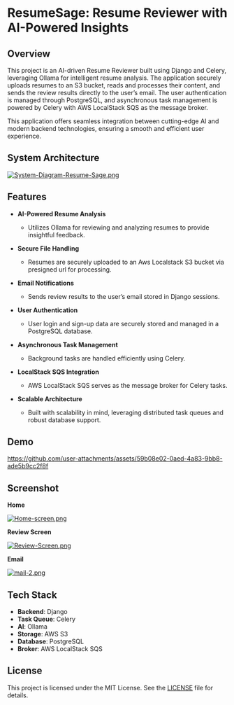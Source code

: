 # ResumeSage: Resume Reviewer with AI-Powered Insights

## Overview
This project is an AI-driven Resume Reviewer built using Django and Celery, leveraging Ollama for intelligent resume analysis. The application securely uploads resumes to an S3 bucket, reads and processes their content, and sends the review results directly to the user’s email. The user authentication is managed through PostgreSQL, and asynchronous task management is powered by Celery with AWS LocalStack SQS as the message broker.

This application offers seamless integration between cutting-edge AI and modern backend technologies, ensuring a smooth and efficient user experience.

## System Architecture
[![System-Diagram-Resume-Sage.png](https://i.postimg.cc/0QMgtQdf/System-Diagram-Resume-Sage.png)](https://postimg.cc/S2htRmP2)

## Features

- **AI-Powered Resume Analysis**
  - Utilizes Ollama for reviewing and analyzing resumes to provide insightful feedback.

- **Secure File Handling**
  - Resumes are securely uploaded to an Aws Localstack S3 bucket via presigned url for processing.

- **Email Notifications**
  - Sends review results to the user’s email stored in Django sessions.

- **User Authentication**
  - User login and sign-up data are securely stored and managed in a PostgreSQL database.

- **Asynchronous Task Management**
  - Background tasks are handled efficiently using Celery.

- **LocalStack SQS Integration**
  - AWS LocalStack SQS serves as the message broker for Celery tasks.

- **Scalable Architecture**
  - Built with scalability in mind, leveraging distributed task queues and robust database support.

## Demo



https://github.com/user-attachments/assets/59b08e02-0aed-4a83-9bb8-ade5b9cc2f8f


## Screenshot
**Home**

[![Home-screen.png](https://i.postimg.cc/mrxR07kn/Home-screen.png)](https://postimg.cc/3kZPG4gj)

**Review Screen**

[![Review-Screen.png](https://i.postimg.cc/0NQS6RPm/Review-Screen.png)](https://postimg.cc/QF2CPzBx)

**Email**

[![mail-2.png](https://i.postimg.cc/hGpcgJfn/mail-2.png)](https://postimg.cc/kV6kvgQY)

## Tech Stack

- **Backend**: Django
- **Task Queue**: Celery
- **AI**: Ollama
- **Storage**: AWS S3
- **Database**: PostgreSQL
- **Broker**: AWS LocalStack SQS

## License

This project is licensed under the MIT License. See the [LICENSE](LICENSE) file for details.

